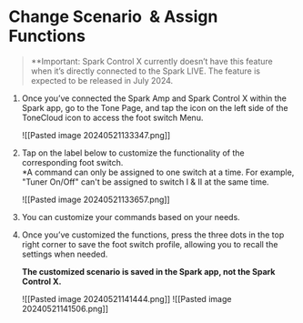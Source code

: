 # Change Scenario  & Assign Functions

> **Important: Spark Control X currently doesn’t have this feature when it’s directly connected to the Spark LIVE. The feature is expected to be released in July 2024.


1. Once you’ve connected the Spark Amp and Spark Control X within the Spark app, go to the Tone Page, and tap the icon on the left side of the ToneCloud icon to access the foot switch Menu.

	![[Pasted image 20240521133347.png]]


  
2. Tap on the label below to customize the functionality of the corresponding foot switch.  
   *A command can only be assigned to one switch at a time. For example, "Tuner On/Off" can't be assigned to switch I & II at the same time.

	![[Pasted image 20240521133657.png]]


3. You can customize your commands based on your needs.
  
4. Once you’ve customized the functions, press the three dots in the top right corner to save the foot switch profile, allowing you to recall the settings when needed.
   
   **The customized scenario is saved in the Spark app, not the Spark Control X.**

	![[Pasted image 20240521141444.png]]
	![[Pasted image 20240521141506.png]]
  
